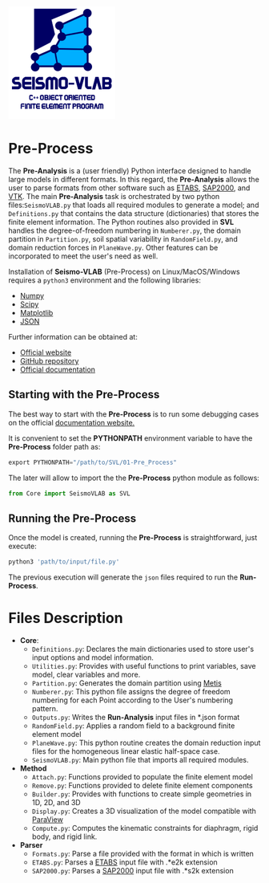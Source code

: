 ![SeismoVLAB Logo](../Logo.png)

Pre-Process
===========

The **Pre-Analysis** is a (user friendly) Python interface designed to handle large models in different formats. In this regard, the **Pre-Analysis** allows the user to parse formats from other software such as [ETABS](https://www.csiamerica.com/products/etabs), [SAP2000](https://www.csiamerica.com/products/sap2000), and [VTK](https://vtk.org/). The main **Pre-Analysis** task is orchestrated by two python files:`SeismoVLAB.py` that loads all required modules to generate a model; and `Definitions.py` that contains the data structure (dictionaries) that stores the finite element information. The Python routines also provided in **SVL** handles the degree-of-freedom numbering in `Numberer.py`, the domain partition in `Partition.py`, soil spatial variability in `RandomField.py`, and domain reduction forces in `PlaneWave.py`. Other features can be incorporated to meet the user's need as well.

Installation of **Seismo-VLAB** (Pre-Process) on Linux/MacOS/Windows requires a `python3` environment and the following libraries:

* [Numpy](https://numpy.org/)
* [Scipy](https://www.scipy.org/)
* [Matplotlib](https://matplotlib.org/)
* [JSON](https://www.json.org/json-en.html)

Further information can be obtained at:

* [Official website](http://www.seismovlab.com)
* [GitHub repository](https://github.com/SeismoVLAB/SVL)
* [Official documentation](http://www.seismovlab.com/documentation/index.html)

Starting with the Pre-Process
-----------------------------
The best way to start with the **Pre-Process** is to run some debugging cases on the official [documentation website.](https://github.com/SeismoVLAB/SVL/tree/master/03-Validations)

It is convenient to set the **PYTHONPATH** environment variable to have the **Pre-Process** folder path as:

```Python
export PYTHONPATH="/path/to/SVL/01-Pre_Process"
```

The later will allow to import the the **Pre-Process** python module as follows:

```Python
from Core import SeismoVLAB as SVL
```

Running the Pre-Process
-----------------------
Once the model is created, running the **Pre-Process** is straightforward, just execute:

```Python
python3 'path/to/input/file.py'
```

The previous execution will generate the `json` files required to run the **Run-Process**.

Files Description
=================

* **Core**:
  * `Definitions.py`: Declares the main dictionaries used to store user's input options and model information.
  * `Utilities.py`: Provides with useful functions to print variables, save model, clear variables and more.
  * `Partition.py`: Generates the domain partition using [Metis](http://glaros.dtc.umn.edu/gkhome/metis/metis/overview)
  * `Numberer.py`: This python file assigns the degree of freedom numbering for each Point according to the User's numbering pattern.
  * `Outputs.py`: Writes the **Run-Analysis** input files in *.json format
  * `RandomField.py`: Applies a random field to a background finite element model
  * `PlaneWave.py`: This python routine creates the domain reduction input files for the homogeneous linear elastic half-space case.
  * `SeismoVLAB.py`: Main python file that imports all required modules.
* **Method**
  * `Attach.py`: Functions provided to populate the finite element model
  * `Remove.py`: Functions provided to delete finite element components
  * `Builder.py`: Provides with functions to create simple geometries in 1D, 2D, and 3D
  * `Display.py`: Creates a 3D visualization of the model compatible with [ParaView](https://www.paraview.org/)
  * `Compute.py`: Computes the kinematic constraints for diaphragm, rigid body, and rigid link.
* **Parser**
  * `Formats.py`: Parse a file provided with the format in which is written
  * `ETABS.py`: Parses a [ETABS](https://www.csiamerica.com/products/etabs) input file with .*e2k extension 
  * `SAP2000.py`: Parses a [SAP2000](https://www.csiamerica.com/products/sap2000) input file with .*s2k extension 
